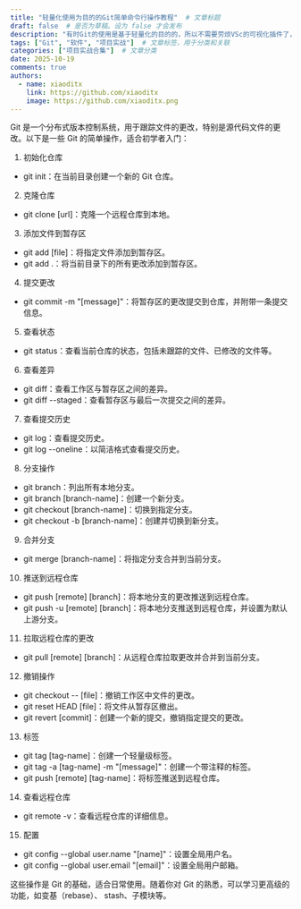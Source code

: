 ```yaml
---
title: "轻量化使用为目的的Git简单命令行操作教程"  # 文章标题
draft: false  # 是否为草稿。设为 false 才会发布
description: "有时Git的使用是基于轻量化的目的的，所以不需要劳烦VSc的可视化插件了，这时命令行的使用就尤为重要了，本文将介绍Git的基本使用方法，以便应用与简单项目中"  # 文章摘要
tags: ["Git", "软件", "项目实战"]  # 文章标签，用于分类和关联
categories: ["项目实战合集"]  # 文章分类
date: 2025-10-19
comments: true
authors:
  - name: xiaoditx
    link: https://github.com/xiaoditx
    image: https://github.com/xiaoditx.png
---
```


Git 是一个分布式版本控制系统，用于跟踪文件的更改，特别是源代码文件的更改。以下是一些 Git 的简单操作，适合初学者入门：

1. 初始化仓库
- git init：在当前目录创建一个新的 Git 仓库。

2. 克隆仓库
- git clone [url]：克隆一个远程仓库到本地。

3. 添加文件到暂存区
- git add [file]：将指定文件添加到暂存区。
- git add .：将当前目录下的所有更改添加到暂存区。

4. 提交更改
- git commit -m "[message]"：将暂存区的更改提交到仓库，并附带一条提交信息。

5. 查看状态
- git status：查看当前仓库的状态，包括未跟踪的文件、已修改的文件等。

6. 查看差异
- git diff：查看工作区与暂存区之间的差异。
- git diff --staged：查看暂存区与最后一次提交之间的差异。

7. 查看提交历史
- git log：查看提交历史。
- git log --oneline：以简洁格式查看提交历史。

8. 分支操作
- git branch：列出所有本地分支。
- git branch [branch-name]：创建一个新分支。
- git checkout [branch-name]：切换到指定分支。
- git checkout -b [branch-name]：创建并切换到新分支。

9. 合并分支
- git merge [branch-name]：将指定分支合并到当前分支。

10. 推送到远程仓库
- git push [remote] [branch]：将本地分支的更改推送到远程仓库。
- git push -u [remote] [branch]：将本地分支推送到远程仓库，并设置为默认上游分支。

11. 拉取远程仓库的更改
- git pull [remote] [branch]：从远程仓库拉取更改并合并到当前分支。

12. 撤销操作
- git checkout -- [file]：撤销工作区中文件的更改。
- git reset HEAD [file]：将文件从暂存区撤出。
- git revert [commit]：创建一个新的提交，撤销指定提交的更改。

13. 标签
- git tag [tag-name]：创建一个轻量级标签。
- git tag -a [tag-name] -m "[message]"：创建一个带注释的标签。
- git push [remote] [tag-name]：将标签推送到远程仓库。

14. 查看远程仓库
- git remote -v：查看远程仓库的详细信息。

15. 配置
- git config --global user.name "[name]"：设置全局用户名。
- git config --global user.email "[email]"：设置全局用户邮箱。

这些操作是 Git 的基础，适合日常使用。随着你对 Git 的熟悉，可以学习更高级的功能，如变基（rebase）、 stash、子模块等。
